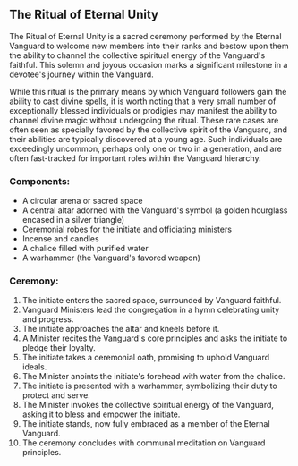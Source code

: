 ## The Ritual of Eternal Unity

The Ritual of Eternal Unity is a sacred ceremony performed by the Eternal Vanguard to welcome new members into their ranks and bestow upon them the ability to channel the collective spiritual energy of the Vanguard's faithful. This solemn and joyous occasion marks a significant milestone in a devotee's journey within the Vanguard.

While this ritual is the primary means by which Vanguard followers gain the ability to cast divine spells, it is worth noting that a very small number of exceptionally blessed individuals or prodigies may manifest the ability to channel divine magic without undergoing the ritual. These rare cases are often seen as specially favored by the collective spirit of the Vanguard, and their abilities are typically discovered at a young age. Such individuals are exceedingly uncommon, perhaps only one or two in a generation, and are often fast-tracked for important roles within the Vanguard hierarchy.

### Components:
- A circular arena or sacred space
- A central altar adorned with the Vanguard's symbol (a golden hourglass encased in a silver triangle)
- Ceremonial robes for the initiate and officiating ministers
- Incense and candles
- A chalice filled with purified water
- A warhammer (the Vanguard's favored weapon)

### Ceremony:
1. The initiate enters the sacred space, surrounded by Vanguard faithful.
2. Vanguard Ministers lead the congregation in a hymn celebrating unity and progress.
3. The initiate approaches the altar and kneels before it.
4. A Minister recites the Vanguard's core principles and asks the initiate to pledge their loyalty.
5. The initiate takes a ceremonial oath, promising to uphold Vanguard ideals.
6. The Minister anoints the initiate's forehead with water from the chalice.
7. The initiate is presented with a warhammer, symbolizing their duty to protect and serve.
8. The Minister invokes the collective spiritual energy of the Vanguard, asking it to bless and empower the initiate.
9. The initiate stands, now fully embraced as a member of the Eternal Vanguard.
10. The ceremony concludes with communal meditation on Vanguard principles.
